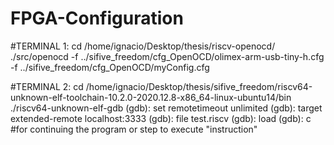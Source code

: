 # FPGA-Configuration

#TERMINAL 1:
cd /home/ignacio/Desktop/thesis/riscv-openocd/
./src/openocd -f ../sifive_freedom/cfg_OpenOCD/olimex-arm-usb-tiny-h.cfg -f ../sifive_freedom/cfg_OpenOCD/myConfig.cfg

#TERMINAL 2:
cd /home/ignacio/Desktop/thesis/sifive_freedom/riscv64-unknown-elf-toolchain-10.2.0-2020.12.8-x86_64-linux-ubuntu14/bin
./riscv64-unknown-elf-gdb
(gdb): set remotetimeout unlimited
(gdb): target extended-remote localhost:3333
(gdb): file test.riscv
(gdb): load
(gdb): c #for continuing the program or step to execute "instruction"
